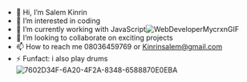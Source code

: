 - 👋 Hi, I’m Salem Kinrin
- 👀 I’m interested in coding
- 🌱 I’m currently working with JavaScript![WebDeveloperMycrxnGIF](https://user-images.githubusercontent.com/100958690/188274776-7f413067-2caf-455e-9a06-b12aecb83944.gif)
- 💞️ I’m looking to collaborate on exciting projects
- 📫 How to reach me 08036459769  or Kinrinsalem@gmail.com
- ⚡️ Funfact: i also play drums![7602D34F-6A20-4F2A-8348-6588870E0EBA](https://user-images.githubusercontent.com/100958690/164081589-be2558fd-147b-4f6b-8926-e3b527bb4773.png)


<!---
Salem137/Salem137 is a ✨ special ✨ repository because its `README.md` (this file) appears on your GitHub profile.
You can click the Preview link to take a look at your changes.
--->
